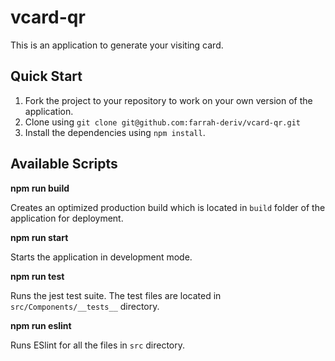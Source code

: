 # vcard-qr
This is an application to generate your visiting card.

## Quick Start
1. Fork the project to your repository to work on your own version of the application.
2. Clone using `git clone git@github.com:farrah-deriv/vcard-qr.git`
3. Install the dependencies using `npm install`.

## Available Scripts
**npm run build**

Creates an optimized production build which is located in `build` folder of the application for deployment.

**npm run start**

Starts the application in development mode.

**npm run test**

Runs the jest test suite. The test files are located in `src/Components/__tests__` directory.

 **npm run eslint**
 
 Runs ESlint for all the files in `src` directory.
